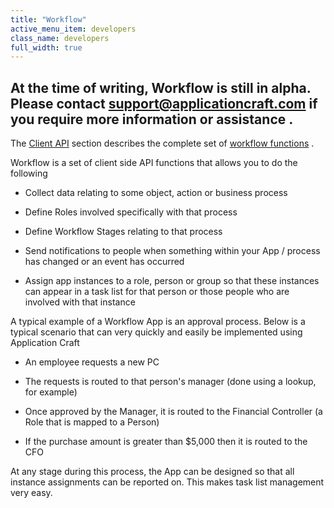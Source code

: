 ```yaml
---
title: "Workflow"
active_menu_item: developers
class_name: developers
full_width: true
---
```



## At the time of writing, Workflow is still in alpha. Please contact [support@applicationcraft.com](mailto:support@applicationcraft.com) if you require more information or assistance .

The [Client API](../../../scripting-apis/client-api/index) section describes the complete set of [workflow functions](../../../scripting-apis/client-api/workflow-functions/index) .

Workflow is a set of client side API functions that allows you to do the following

 - Collect data relating to some object, action or business process

 - Define Roles involved specifically with that process

 - Define Workflow Stages relating to that process

 - Send notifications to people when something within your App / process has changed or an event has occurred

 - Assign app instances to a role, person or group so that these instances can appear in a task list for that person or those people who are involved with that instance

A typical example of a Workflow App is an approval process. Below is a typical scenario that can very quickly and easily be implemented using Application Craft

 - An employee requests a new PC

 - The requests is routed to that person's manager (done using a lookup, for example)

 - Once approved by the Manager, it is routed to the Financial Controller (a Role that is mapped to a Person)

 - If the purchase amount is greater than \$5,000 then it is routed to the CFO

At any stage during this process, the App can be designed so that all instance assignments can be reported on. This makes task list management very easy.

